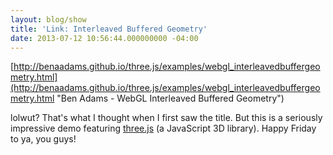```yaml
---
layout: blog/show
title: 'Link: Interleaved Buffered Geometry'
date: 2013-07-12 10:56:44.000000000 -04:00
---
```


[http://benaadams.github.io/three.js/examples/webgl_interleavedbuffergeometry.html](http://benaadams.github.io/three.js/examples/webgl_interleavedbuffergeometry.html "Ben Adams - WebGL Interleaved Buffered Geometry")

lolwut? That's what I thought when I first saw the title. But this is a seriously impressive demo featuring [three.js](http://threejs.org/ "Three.js") (a JavaScript 3D library). Happy Friday to ya, you guys!
